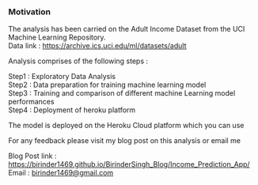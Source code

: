 ### Motivation

The analysis has been carried on the Adult Income Dataset from the UCI Machine Learning Repository. <br>
Data link : https://archive.ics.uci.edu/ml/datasets/adult<br>

Analysis comprises of the following steps :<br>

Step1 : Exploratory Data Analysis <br>
Step2 : Data preparation for training machine learning model <br>
Step3 : Training and comparison of different machine Learning model performances<br>
Step4 : Deployment of heroku platform<br>

The model is deployed on the Heroku Cloud platform which you can use

For any feedback please visit my blog post on this analysis or email me <br>

Blog Post link : https://birinder1469.github.io/BirinderSingh_Blog/Income_Prediction_App/ <br>
Email : birinder1469@gmail.com<br>
